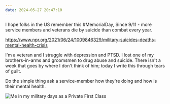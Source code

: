 ```yaml
---
date: 2024-05-27 20:47:10
---
```


I hope folks in the US remember this #MemorialDay, Since 9/11 - more service members and veterans die by suicide than combat every year.

<https://www.npr.org/2021/06/24/1009846329/military-suicides-deaths-mental-health-crisis>

I'm a veteran and I struggle with depression and PTSD. I lost one of my brothers-in-arms and groomsmen to drug abuse and suicide. There isn't a week that goes by where I don't think of him; today I write this through tears of guilt.

Do the simple thing ask a service-member how they're doing and how is their mental health.

![Me in my military days as a Private First Class](https://kjaymiller.azureedge.net/media/jay-in-the-military.JPG)
